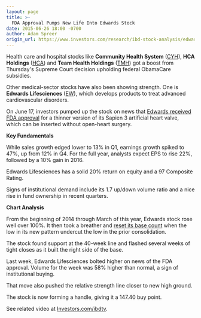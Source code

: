 ```yaml
---
layout: page
title: >-
  FDA Approval Pumps New Life Into Edwards Stock
date: 2015-06-26 18:00 -0700
author: Adam Spreer
origin_url: https://www.investors.com/research/ibd-stock-analysis/edwards-lifesciences-sapien-gets-fda-approval/
---
```





  



Health care and hospital stocks like **Community Health System** ([CYH](https://research.investors.com/quote.aspx?symbol=CYH)), **HCA Holdings** ([HCA](https://research.investors.com/quote.aspx?symbol=HCA)) and **Team Health Holdings** ([TMH](https://research.investors.com/quote.aspx?symbol=TMH)) got a boost from Thursday's Supreme Court decision upholding federal ObamaCare subsidies.

  

Other medical-sector stocks have also been showing strength. One is **Edwards Lifesciences** ([EW](https://research.investors.com/quote.aspx?symbol=EW)), which develops products to treat advanced cardiovascular disorders.

  

On June 17, investors pumped up the stock on news that [Edwards received FDA approval](http://news.investors.com/investing-ibd-industry-themes/062415-758814-edwards-lifesciences-shines-in-heart-valve-market.htm) for a thinner version of its Sapien 3 artificial heart valve, which can be inserted without open-heart surgery.

  

**Key Fundamentals**

  

While sales growth edged lower to 13% in Q1, earnings growth spiked to 47%, up from 12% in Q4. For the full year, analysts expect EPS to rise 22%, followed by a 10% gain in 2016.

  

Edwards Lifesciences has a solid 20% return on equity and a 97 Composite Rating.

  

Signs of institutional demand include its 1.7 up/down volume ratio and a nice rise in fund ownership in recent quarters.

  

**Chart Analysis**

  

From the beginning of 2014 through March of this year, Edwards stock rose well over 100%. It then took a breather and [reset its base count](http://ibdtv.investors.com/656846-getting-started-counting-bases.aspx) when the low in its new pattern undercut the low in the prior consolidation.

  

The stock found support at the 40-week line and flashed several weeks of tight closes as it built the right side of the base.

  

Last week, Edwards Lifesciences bolted higher on news of the FDA approval. Volume for the week was 58% higher than normal, a sign of institutional buying.

  

That move also pushed the relative strength line closer to new high ground.

  

The stock is now forming a handle, giving it a 147.40 buy point.

  

See related video at [Investors.com/ibdtv](http://ibdtv.investors.com/).




